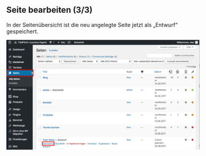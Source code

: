 ## Seite bearbeiten (3/3)

In der Seitenübersicht ist die neu angelegte Seite jetzt als „Entwurf“ gespeichert.

![image](./assets/overview.jpg)
